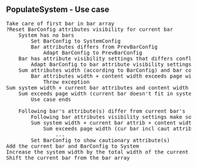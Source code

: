 ## PopulateSystem - Use case

<pre>
Take care of first bar in bar array
?Reset BarConfig attributes visibility for current bar
    System has no bars
        Set BarConfig to SystemConfig
        Bar attributes differs from PrevBarConfig
            Adapt BarConfig to PrevBarConfig
    Bar has attribute visibility settings that differs conflicts with BarConfig            
        Adapt BarConfig to bar attribute visibility settings
    Sum attributes width (according to BarConfig) and bar content width
        Bar attributes width + content width exceeds page width
            Throw exception
Sum system width + current bar attributes and content width
    Sum exceeds page width (current bar doesn't fit in system)
        Use case ends
        
    Following bar's attribute(s) differ from current bar's
        Following bar attributes visibility settings make some of them visible
        Sum system width + current bar attrib + content width + cautionary attribute(s)
            Sum exceeds page width (cur bar incl caut attrib doesn't fit into system)
                ...
        Set BarConfig to show cautionary attribute(s)
Add the current bar and BarConfig to System
Increase the system width by the total width of the current bar
Shift the current bar from the bar array
</pre>
